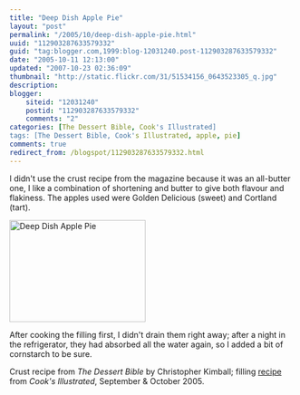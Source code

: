 ```yaml
---
title: "Deep Dish Apple Pie"
layout: "post"
permalink: "/2005/10/deep-dish-apple-pie.html"
uuid: "112903287633579332"
guid: "tag:blogger.com,1999:blog-12031240.post-112903287633579332"
date: "2005-10-11 12:13:00"
updated: "2007-10-23 02:36:09"
thumbnail: "http://static.flickr.com/31/51534156_0643523305_q.jpg"
description: 
blogger:
    siteid: "12031240"
    postid: "112903287633579332"
    comments: "2"
categories: [The Dessert Bible, Cook's Illustrated]
tags: [The Dessert Bible, Cook's Illustrated, apple, pie]
comments: true
redirect_from: /blogspot/112903287633579332.html
---
```


I didn't use the crust recipe from the magazine because it was an
all-butter one, I like a combination of shortening and butter to
give both flavour and flakiness. The apples used were Golden Delicious
(sweet) and Cortland (tart). 

<a href="http://www.flickr.com/photos/gnuf/51534156/" title="Photo Sharing"><img src="http://static.flickr.com/31/51534156_0643523305_m.jpg" width="240" height="180" alt="Deep Dish Apple Pie" /></a>

After cooking the filling first, I
didn't drain them right away; after a night in the refrigerator,
they had absorbed all the water again, so I added a bit of cornstarch
to be sure.

Crust recipe from <span style="font-style: italic;">The Dessert
Bible</span> by Christopher Kimball; filling <a
href="http://www.thegalleygourmet.net/2011/09/deep-dish-apple-pie.html">recipe</a> from <span style="font-style: italic;">Cook's Illustrated</span>, September &amp; October 2005.

